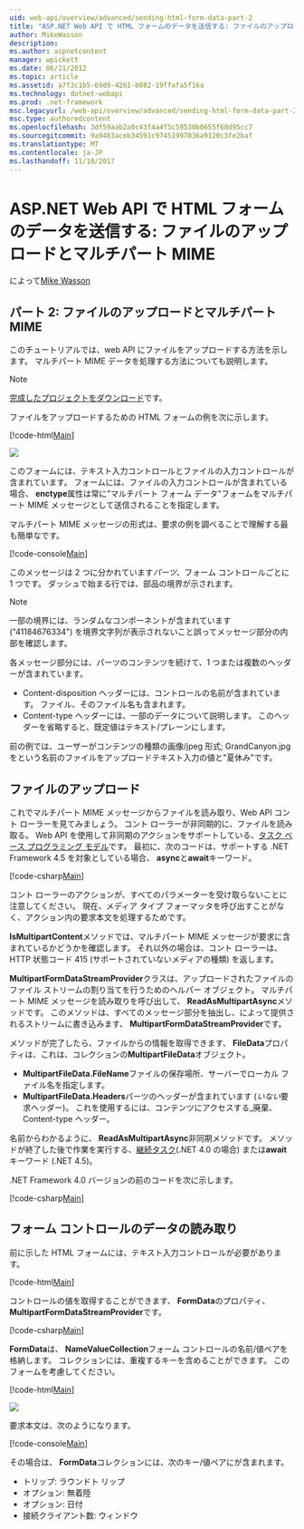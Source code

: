 ```yaml
---
uid: web-api/overview/advanced/sending-html-form-data-part-2
title: "ASP.NET Web API で HTML フォームのデータを送信する: ファイルのアップロードとマルチパート MIME |Microsoft ドキュメント"
author: MikeWasson
description: 
ms.author: aspnetcontent
manager: wpickett
ms.date: 06/21/2012
ms.topic: article
ms.assetid: a7f3c1b5-69d9-4261-b082-19ffafa5f16a
ms.technology: dotnet-webapi
ms.prod: .net-framework
msc.legacyurl: /web-api/overview/advanced/sending-html-form-data-part-2
msc.type: authoredcontent
ms.openlocfilehash: 3df59aab2a0c43f4a4f5c59530b0655f68d95cc7
ms.sourcegitcommit: 9a9483aceb34591c97451997036a9120c3fe2baf
ms.translationtype: MT
ms.contentlocale: ja-JP
ms.lasthandoff: 11/10/2017
---
```

<a name="sending-html-form-data-in-aspnet-web-api-file-upload-and-multipart-mime"></a>ASP.NET Web API で HTML フォームのデータを送信する: ファイルのアップロードとマルチパート MIME
====================
によって[Mike Wasson](https://github.com/MikeWasson)

## <a name="part-2-file-upload-and-multipart-mime"></a>パート 2: ファイルのアップロードとマルチパート MIME

このチュートリアルでは、web API にファイルをアップロードする方法を示します。 マルチパート MIME データを処理する方法についても説明します。

> [!NOTE]
> [完成したプロジェクトをダウンロード](https://code.msdn.microsoft.com/ASPNET-Web-API-File-Upload-a8c0fb0d)です。


ファイルをアップロードするための HTML フォームの例を次に示します。

[!code-html[Main](sending-html-form-data-part-2/samples/sample1.html)]

![](sending-html-form-data-part-2/_static/image1.png)

このフォームには、テキスト入力コントロールとファイルの入力コントロールが含まれています。 フォームには、ファイルの入力コントロールが含まれている場合、 **enctype**属性は常に&quot;マルチパート フォーム データ&quot;フォームをマルチパート MIME メッセージとして送信されることを指定します。

マルチパート MIME メッセージの形式は、要求の例を調べることで理解する最も簡単なです。

[!code-console[Main](sending-html-form-data-part-2/samples/sample2.cmd)]

このメッセージは 2 つに分かれています*パーツ*、フォーム コントロールごとに 1 つです。 ダッシュで始まる行では、部品の境界が示されます。

> [!NOTE]
> 一部の境界には、ランダムなコンポーネントが含まれています (&quot;41184676334&quot;) を境界文字列が表示されないこと誤ってメッセージ部分の内部を確認します。


各メッセージ部分には、パーツのコンテンツを続けて、1 つまたは複数のヘッダーが含まれています。

- Content-disposition ヘッダーには、コントロールの名前が含まれています。 ファイル、そのファイル名も含まれます。
- Content-type ヘッダーには、一部のデータについて説明します。 このヘッダーを省略すると、既定値はテキスト/プレーンにします。

前の例では、ユーザーがコンテンツの種類の画像/jpeg 形式; GrandCanyon.jpg をという名前のファイルをアップロードテキスト入力の値と&quot;夏休み&quot;です。

## <a name="file-upload"></a>ファイルのアップロード

これでマルチパート MIME メッセージからファイルを読み取り、Web API コント ローラーを見てみましょう。 コント ローラーが非同期的に、ファイルを読み取る。 Web API を使用して非同期のアクションをサポートしている、[タスク ベース プログラミング モデル](https://msdn.microsoft.com/library/dd460693.aspx)です。 最初に、次のコードは、サポートする .NET Framework 4.5 を対象としている場合、 **async**と**await**キーワード。

[!code-csharp[Main](sending-html-form-data-part-2/samples/sample3.cs)]

コント ローラーのアクションが、すべてのパラメーターを受け取らないことに注意してください。 現在、メディア タイプ フォーマッタを呼び出すことがなく、アクション内の要求本文を処理するためです。

**IsMultipartContent**メソッドでは、マルチパート MIME メッセージが要求に含まれているかどうかを確認します。 それ以外の場合は、コント ローラーは、HTTP 状態コード 415 (サポートされていないメディアの種類) を返します。

**MultipartFormDataStreamProvider**クラスは、アップロードされたファイルのファイル ストリームの割り当てを行うためのヘルパー オブジェクト。 マルチパート MIME メッセージを読み取りを呼び出して、 **ReadAsMultipartAsync**メソッドです。 このメソッドは、すべてのメッセージ部分を抽出し、によって提供されるストリームに書き込みます、 **MultipartFormDataStreamProvider**です。

メソッドが完了したら、ファイルからの情報を取得できます、 **FileData**プロパティは、これは、コレクションの**MultipartFileData**オブジェクト。

- **MultipartFileData.FileName**ファイルの保存場所、サーバーでローカル ファイル名を指定します。
- **MultipartFileData.Headers**パーツのヘッダーが含まれています (*いない*要求ヘッダー)。 これを使用するには、コンテンツにアクセスする\_廃棄、Content-type ヘッダー。

名前からわかるように、 **ReadAsMultipartAsync**非同期メソッドです。 メソッドが終了した後で作業を実行する、[継続タスク](https://msdn.microsoft.com/en-us/library/ee372288.aspx)(.NET 4.0 の場合) または**await**キーワード (.NET 4.5)。

.NET Framework 4.0 バージョンの前のコードを次に示します。

[!code-csharp[Main](sending-html-form-data-part-2/samples/sample4.cs)]

## <a name="reading-form-control-data"></a>フォーム コントロールのデータの読み取り

前に示した HTML フォームには、テキスト入力コントロールが必要があります。

[!code-html[Main](sending-html-form-data-part-2/samples/sample5.html)]

コントロールの値を取得することができます、 **FormData**のプロパティ、 **MultipartFormDataStreamProvider**です。

[!code-csharp[Main](sending-html-form-data-part-2/samples/sample6.cs?highlight=15)]

**FormData**は、 **NameValueCollection**フォーム コントロールの名前/値ペアを格納します。 コレクションには、重複するキーを含めることができます。 このフォームを考慮してください。

[!code-html[Main](sending-html-form-data-part-2/samples/sample7.html)]

![](sending-html-form-data-part-2/_static/image2.png)

要求本文は、次のようになります。

[!code-console[Main](sending-html-form-data-part-2/samples/sample8.cmd)]

その場合は、 **FormData**コレクションには、次のキー/値ペアにが含まれます。

- トリップ: ラウンドト リップ
- オプション: 無着陸
- オプション: 日付
- 接続クライアント数: ウィンドウ
